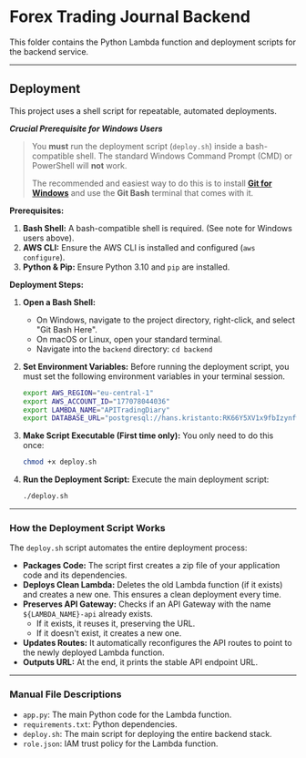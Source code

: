 # Forex Trading Journal Backend

This folder contains the Python Lambda function and deployment scripts for the backend service.

---

## Deployment

This project uses a shell script for repeatable, automated deployments.

**_Crucial Prerequisite for Windows Users_**
> You **must** run the deployment script (`deploy.sh`) inside a bash-compatible shell. The standard Windows Command Prompt (CMD) or PowerShell will **not** work.
>
> The recommended and easiest way to do this is to install **[Git for Windows](https://git-scm.com/download/win)** and use the **Git Bash** terminal that comes with it.

**Prerequisites:**
1.  **Bash Shell:** A bash-compatible shell is required. (See note for Windows users above).
2.  **AWS CLI:** Ensure the AWS CLI is installed and configured (`aws configure`).
3.  **Python & Pip:** Ensure Python 3.10 and `pip` are installed.

**Deployment Steps:**

1.  **Open a Bash Shell:**
    - On Windows, navigate to the project directory, right-click, and select "Git Bash Here".
    - On macOS or Linux, open your standard terminal.
    - Navigate into the `backend` directory: `cd backend`

2.  **Set Environment Variables:**
    Before running the deployment script, you must set the following environment variables in your terminal session.

    ```bash
    export AWS_REGION="eu-central-1"
    export AWS_ACCOUNT_ID="177078044036"
    export LAMBDA_NAME="APITradingDiary"
    export DATABASE_URL="postgresql://hans.kristanto:RK66Y5XV1x9fbIzynfw3rA@bean-pig-9592.j77.aws-eu-central-1.cockroachlabs.cloud:26257/algo?sslmode=require"
    ```

3.  **Make Script Executable (First time only):**
    You only need to do this once:
    ```bash
    chmod +x deploy.sh
    ```

4.  **Run the Deployment Script:**
    Execute the main deployment script:
    ```bash
    ./deploy.sh
    ```

---

### How the Deployment Script Works

The `deploy.sh` script automates the entire deployment process:
-   **Packages Code:** The script first creates a zip file of your application code and its dependencies.
-   **Deploys Clean Lambda:** Deletes the old Lambda function (if it exists) and creates a new one. This ensures a clean deployment every time.
-   **Preserves API Gateway:** Checks if an API Gateway with the name `${LAMBDA_NAME}-api` already exists.
    -   If it exists, it reuses it, preserving the URL.
    -   If it doesn't exist, it creates a new one.
-   **Updates Routes:** It automatically reconfigures the API routes to point to the newly deployed Lambda function.
-   **Outputs URL:** At the end, it prints the stable API endpoint URL.

---

### Manual File Descriptions
-   `app.py`: The main Python code for the Lambda function.
-   `requirements.txt`: Python dependencies.
-   `deploy.sh`: The main script for deploying the entire backend stack.
-   `role.json`: IAM trust policy for the Lambda function.
